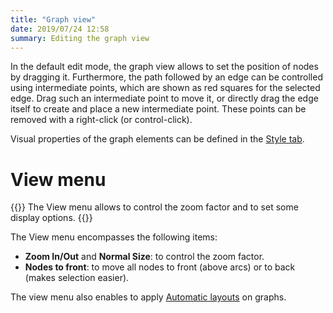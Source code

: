 ```yaml
---
title: "Graph view"
date: 2019/07/24 12:58
summary: Editing the graph view
---
```


In the default edit mode, the graph view allows to set the position of
nodes by dragging it.
Furthermore, the path followed by an edge can be controlled using intermediate points,
which are shown as red squares for the selected edge.
Drag such an intermediate point to move it, or directly drag the edge itself
to create and place a new intermediate point.
These points can be removed with a right-click (or control-click).

Visual properties of the graph elements can be defined in the
[Style tab](../styles).


# View menu

{{<fig src="viewMenu.png" title="The View menu">}}
The View menu allows to control the zoom factor and to set some display options.
{{</fig>}}

The View menu encompasses the following items:

* **Zoom In/Out** and **Normal Size**:
    to control the zoom factor.
* **Nodes to front**: to move all nodes to front (above arcs)
  or to back (makes selection easier).


The view menu also enables to apply [Automatic layouts](../layout) on graphs.

